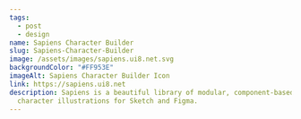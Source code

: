 ```yaml
---
tags:
  - post
  - design
name: Sapiens Character Builder
slug: Sapiens-Character-Builder
image: /assets/images/sapiens.ui8.net.svg
backgroundColor: "#FF953E"
imageAlt: Sapiens Character Builder Icon
link: https://sapiens.ui8.net
description: Sapiens is a beautiful library of modular, component-based
  character illustrations for Sketch and Figma.
---
```

